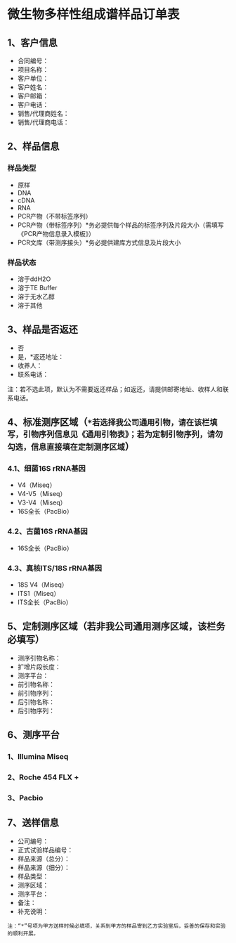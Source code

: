 # 微生物多样性组成谱样品订单表
## 1、客户信息
- 合同编号：
- 项目名称：
- 客户单位：
- 客户姓名：
- 客户邮箱：
- 客户电话：
- 销售/代理商姓名：
- 销售/代理商电话：
## 2、样品信息
### 样品类型
- 原样
- DNA
- cDNA
- RNA
- PCR产物（不带标签序列）
- PCR产物（带标签序列）*务必提供每个样品的标签序列及片段大小（需填写《PCR产物信息录入模板》）
- PCR文库（带测序接头）*务必提供建库方式信息及片段大小
### 样品状态
- 溶于ddH2O
- 溶于TE Buffer
- 溶于无水乙醇
- 溶于其他
## 3、样品是否返还
- 否
- 是，*返还地址：
- 收养人：
- 联系电话：

注：若不选此项，默认为不需要返还样品；如返还，请提供邮寄地址、收样人和联系电话。
## 4、标准测序区域（```*若选择我公司通用引物，请在该栏填写，引物序列信息见《通用引物表》；若为定制引物序列，请勿勾选，信息直接填在定制测序区域```）
### 4.1、细菌16S rRNA基因
- V4（Miseq）
- V4-V5（Miseq）
- V3-V4（Miseq）
- 16S全长（PacBio）
### 4.2、古菌16S rRNA基因
- 16S全长（PacBio）
### 4.3、真核ITS/18S rRNA基因
- 18S V4（Miseq）
- ITS1（Miseq）
- ITS全长（PacBio）
## 5、定制测序区域（若非我公司通用测序区域，该栏务必填写）
- 测序引物名称：
- 扩增片段长度：
- 测序平台：
- 前引物名称：
- 前引物序列：
- 后引物名称：
- 后引物序列：
## 6、测序平台
### 1、Illumina Miseq
### 2、Roche 454 FLX +
### 3、Pacbio
## 7、送样信息
- 公司编号：
- 正式试验样品编号：
- 样品来源（总分）：
- 样品来源（细分）：
- 样品类型：
- 测序区域：
- 测序平台：
- 备注：
- 补充说明：

```注：“*”号项为甲方送样时候必填项，关系到甲方的样品寄到乙方实验室后，妥善的保存和实验的顺利开展。```



